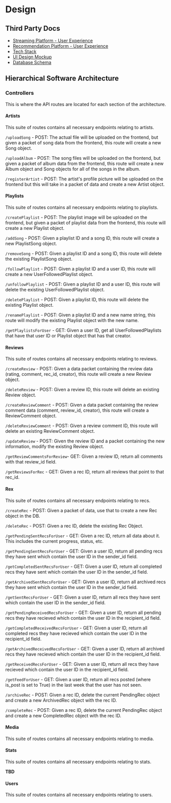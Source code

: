 # Design
## Third Party Docs
- [Streaming Platform - User Experience](https://www.canva.com/design/DAGPlP_FNFE/vWbdvy-5S9RQOkFI6-t70A/edit?ui=eyJEIjp7IlQiOnsiQSI6IlBCNkJQMkpZTHJYTERKbDcifX19)
- [Recommendation Platform - User Experience](https://www.canva.com/design/DAGPlP_FNFE/vWbdvy-5S9RQOkFI6-t70A/edit?ui=eyJEIjp7IlQiOnsiQSI6IlBCNkJQMkpZTHJYTERKbDcifX19)
- [Tech Stack](https://www.canva.com/design/DAGPlP_FNFE/vWbdvy-5S9RQOkFI6-t70A/edit?utm_content=DAGPlP_FNFE&utm_campaign=designshare&utm_medium=link2&utm_source=sharebutton)
- [UI Design Mockup](https://www.figma.com/design/mHJN72475lnQldMkDJDw3m/Rex?node-id=0-1&t=bq68f3SmkWenZ1fq-1)
- [Database Schema](https://dbdiagram.io/d/Rex-66d51f08eef7e08f0e604e45)

## Hierarchical Software Architecture

### Controllers

This is where the API routes are located for each section of the architecture.

#### Artists

This suite of routes contains all necessary endpoints relating to artists.

`/uploadSong` - POST: The actual file will be uploaded on the frontend, but given a packet of song data from the frontend, this route will create a new Song object.

`/uploadAlbum` - POST: The song files will be uploaded on the frontend, but given a packet of album data from the frontend, this route will create a new Album object and Song objects for all of the songs in the album.

`/registerArtist` - POST: The artist's profile picture will be uploaded on the frontend but this will take in a packet of data and create a new Artist object.

#### Playlists

This suite of routes contains all necessary endpoints relating to playlists.

`/createPlaylist` - POST: The playlist image will be uploaded on the frontend, but given a packet of playlist data from the frontend, this route will create a new Playlist object.

`/addSong` - POST: Given a playlist ID and a song ID, this route will create a new PlaylistSong object.

`/removeSong` -  POST: Given a playlist ID and a song ID, this route will delete the existing PlaylistSong object.

`/followPlaylist` - POST: Given a playlist ID and a user ID, this route will create a new UserFollowedPlaylist object.

`/unfollowPlaylist` - POST: Given a playlist ID and a user ID, this route will delete the existing UserFollowedPlaylist object.

`/deletePlaylist` - POST: Given a playlist ID, this route will delete the existing Playlist object.

`/renamePlaylist` - POST: Given a playlist ID and a new name string, this route will modify the existing Playlist object with the new name.

`/getPlaylistsForUser` - GET: Given a user ID, get all UserFollowedPlaylists that have that user ID or Playlist object that has that creator.

#### Reviews

This suite of routes contains all necessary endpoints relating to reviews.

`/createReview` - POST: Given a data packet containing the review data (rating, comment, rec_id, creator), this route will create a new Review object.

`/deleteReview` - POST: Given a review ID, this route will delete an existing Review object. 

`/createReviewComment` - POST: Given a data packet containing the review comment data (comment, review_id, creator), this route will create a ReviewComment object. 

`/deleteReviewComment` - POST: Given a review comment ID, this route will delete an existing ReviewComment object. 

`/updateReview` - POST: Given the review ID and a packet containing the new information, modify the existing Review object.

`/getReviewCommentsForReview`- GET: Given a review ID, return all comments with that review_id field.

`/getReviewsForRec` - GET: Given a rec ID, return all reviews that point to that rec_id.

#### Rex

This suite of routes contains all necessary endpoints relating to recs.

`/createRec` - POST: Given a packet of data, use that to create a new Rec object in the DB.

`/deleteRec` - POST: Given a rec ID, delete the existing Rec Object.

`/getPendingSentRecsForUser` - GET: Given a rec ID, return all data about it. This includes the current progress, status, etc.

`/getPendingSentRecsForUser` - GET: Given a user ID, return all pending recs they have sent which contain the user ID in the sender_id field.

`/getCompletedSentRecsForUser` - GET: Given a user ID, return all completed recs they have sent which contain the user ID in the sender_id field.

`/getArchivedSentRecsForUser` - GET: Given a user ID, return all archived recs they have sent which contain the user ID in the sender_id field.

`/getSentRecsForUser` - GET: Given a user ID, return all recs they have sent which contain the user ID in the sender_id field.

`/getPendingReceivedRecsForUser` - GET: Given a user ID, return all pending recs they have recieved which contain the user ID in the recipient_id field.

`/getCompletedReceivedRecsForUser` - GET: Given a user ID, return all completed recs they have recieved which contain the user ID in the recipient_id field.

`/getArchivedReceivedRecsForUser` - GET: Given a user ID, return all archived recs they have recieved which contain the user ID in the recipient_id field.

`/getReceivedRecsForUser` - GET: Given a user ID, return all recs they have recieved which contain the user ID in the recipient_id field.

`/getFeedForUser` - GET: Given a user ID, return all recs posted (where is_post is set to True) in the last week that the user has not seen.

`/archiveRec` - POST: Given a rec ID, delete the current PendingRec object and create a new ArchivedRec object with the rec ID.

`/completeRec` - POST: Given a rec ID, delete the current PendingRec object and create a new CompletedRec object with the rec ID.

#### Media

This suite of routes contains all necessary endpoints relating to media.

#### Stats

This suite of routes contains all necessary endpoints relating to stats.

**TBD**

#### Users

This suite of routes contains all necessary endpoints relating to users.
